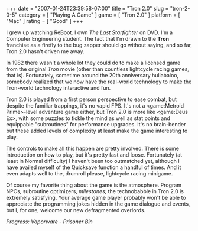 +++
date = "2007-01-24T23:39:58-07:00"
title = "Tron 2.0"
slug = "tron-2-0-5"
category = [ "Playing A Game" ]
game = [ "Tron 2.0" ]
platform = [ "Mac" ]
rating = [ "Good" ]
+++

I grew up watching ReBoot.  I own <i>The Last Starfighter</i> on DVD.  I'm a Computer Engineering student.  The fact that I'm drawn to the <b>Tron</b> franchise as a firefly to the bug zapper should go without saying, and so far, Tron 2.0 hasn't driven me away.

In 1982 there wasn't a whole lot they could do to make a licensed game from the original <i>Tron</i> movie (other than countless lightcycle racing games, that is).  Fortunately, sometime around the 20th anniversary hullabaloo, somebody realized that we now have the real-world technology to make the Tron-world technology interactive and fun.

Tron 2.0 is played from a first person perspective to ease combat, but despite the familiar trappings, it's no vapid FPS.  It's not a <game:Metroid Prime>-level adventure game either, but Tron 2.0 is more like <game:Deus Ex>, with some puzzles to tickle the mind as well as stat points and equippable "subroutines" for performance upgrades.  It's no brain-bender but these added levels of complexity at least make the game interesting to play.

The controls to make all this happen are pretty involved.  There is some introduction on how to play, but it's pretty fast and loose.  Fortunately (at least in Normal difficulty) I haven't been too outmatched yet, although I have availed myself of the Quicksave function a handful of times.  And it even adapts well to the, drumroll please, lightcycle racing minigame.

Of course my favorite thing about the game is the atmosphere.  Program NPCs, subroutine optimizers, <i>milestones</i>; the technobabble in Tron 2.0 is extremely satisfying.  Your average game player probably won't be able to appreciate the programming jokes hidden in the game dialogue and events, but I, for one, welcome our new defragmented overlords.

<i>Progress: Vaporware - Prisoner Bin</i>